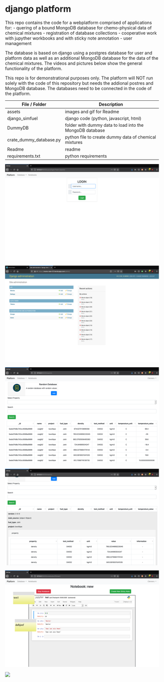 # django platform
This repo contains the code for a webplatform comprised of applications for:
	- quering of a bound MongoDB database for chemo-physical data of chemical mixtures
	- registration of database collections
	- cooperative work with jupyther workbooks and with sticky note annotation
	- user management


The database is based on django using a postgres database for user and platform data as well as an additional MongoDB database for the data of the chemical mixtures. The videos and pictures below show the general functionality of the platform.

This repo is for demonstrational purposes only. The platform will NOT run solely with the code of this repository but needs the addional postres and MongoDB database. The databases need to be connected in the code of the platform.


File / Folder | Description
--- | --- 
assets | images and gif for Readme
django_simfuel | django code (python, javascript, html)
DummyDB | folder with dummy data to load into the MongoDB database
crate_dummy_database.py | python file to create dummy data of chemical mixtures
Readme | readme
requirements.txt | python requirements

![Login](assets/Login-page.png)

![Django-Admin](assets/Django-Admin.png)

![Search-1](assets/Search-1.png)

![Search-2](assets/Search-2.png)

![Notebook](assets/Notebook-page.png)

![](assets/Platform.gif)